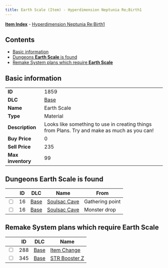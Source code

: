 ```yaml
---
title: Earth Scale (Item) - Hyperdimension Neptunia Re;Birth1
---
```


[**Item Index**](/neptunia/rb1/item/index.html) - [Hyperdimension Neptunia Re;Birth1](/neptunia/rb1)

## Contents

- [Basic information](#basic-information)
- [Dungeons **Earth Scale** is found](#dungeons-earth-scale-is-found)
- [Remake System plans which require **Earth Scale**](#remake-system-plans-which-require-earth-scale)

## Basic information

|   |   |
| -- | -- |
| **ID** | 1859 |
| **DLC** | [Base](/neptunia/rb1/dlc/1-base.html) |
| **Name** | Earth Scale |
| **Type** | Material |
| **Description** | Looks like something to use in creating things from Plans. Try and make as much as you can! |
| **Buy Price** | 0 |
| **Sell Price** | 235 |
| **Max inventory** | 99 |


## Dungeons **Earth Scale** is found

|    | ID | DLC | Name | From |
| -- | -- | --- | ---- | ---- |
| <input type="checkbox" id="rb1-dungeon-1-16" class="trackbox" /> | 16 | [Base](/neptunia/rb1/dlc/1-base.html) | [Soulsac Cave](/neptunia/rb1/dungeon/1-16-soulsac-cave.html) | Gathering point |
| <input type="checkbox" id="rb1-dungeon-1-16" class="trackbox" /> | 16 | [Base](/neptunia/rb1/dlc/1-base.html) | [Soulsac Cave](/neptunia/rb1/dungeon/1-16-soulsac-cave.html) | Monster drop |


## Remake System plans which require **Earth Scale**

|    | ID | DLC | Name |
| -- | -- | --- | ---- |
| <input type="checkbox" id="rb1-quest-1-288" class="trackbox" /> | 288 | [Base](/neptunia/rb1/dlc/1-base.html) | [Item Change](/neptunia/rb1/quest/1-288-item-change.html) |
| <input type="checkbox" id="rb1-quest-1-345" class="trackbox" /> | 345 | [Base](/neptunia/rb1/dlc/1-base.html) | [STR Booster Z](/neptunia/rb1/quest/1-345-str-booster-z.html) |
